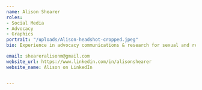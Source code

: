 ```yaml
---
name: Alison Shearer
roles:
- Social Media
- Advocacy
- Graphics
portrait: "/uploads/Alison-headshot-cropped.jpeg"
bio: Experience in advocacy communications & research for sexual and reproductive health rights, racial justice, and social progress. Obsessed with using words and images to educate, organize, and implement systemic change in communities & legislation. 

email: sheareralisonm@gmail.com
website_url: https://www.linkedin.com/in/alisonshearer
website_name: Alison on LinkedIn


---
```

